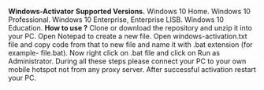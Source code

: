 **Windows-Activator**
**Supported Versions.**
Windows 10 Home.
Windows 10 Professional.
Windows 10 Enterprise, Enterprise LISB.
Windows 10 Education.
**How to use ?**
Clone or download the repository and unzip it into your PC.
Open Notepad to create a new file.
Open windows-activation.txt file and copy code from that to new file and name it with .bat extension (for example- file.bat).
Now right click on .bat file and click on Run as Administrator.
During all these steps please connect your PC to your own mobile hotspot not from any proxy server.
After successful activation restart your PC.
